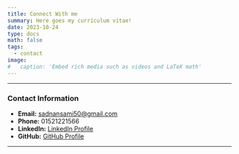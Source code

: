 ```yaml
---
title: Connect With me 
summary: Here goes my curriculum vitae!
date: 2023-10-24
type: docs
math: false
tags:
  - contact
image:
#   caption: 'Embed rich media such as videos and LaTeX math'
---
```


---

### **Contact Information**

- **Email:** sadnansami50@gmail.com
- **Phone:** 01521221566
- **LinkedIn:** [LinkedIn Profile](https://www.linkedin.com/in/md-imon-jahan-036522328/)
- **GitHub:** [GitHub Profile](https://github.com/MD-IMON-JAHAN)

---

<!-- ### **Copyright & Disclaimer**

&copy; 2024 MD. IMON JAHAN. All rights reserved.
--- -->